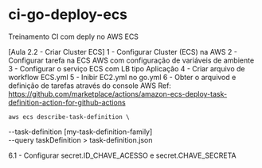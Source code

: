 # ci-go-deploy-ecs
Treinamento CI com deply no AWS ECS

[Aula 2.2 - Criar Cluster ECS]
1 - Configurar Cluster (ECS) na AWS
2 - Configurar tarefa na ECS AWS com configuração de variáveis de ambiente
3 - Configurar o serviço ECS com LB tipo Aplicação
4 - Criar arquivo de workflow ECS.yml
5 - Inibir EC2.yml no go.yml
6 - Obter o arquivod e definição de tarefas através do console AWS
    Ref: https://github.com/marketplace/actions/amazon-ecs-deploy-task-definition-action-for-github-actions

    aws ecs describe-task-definition \
   --task-definition [my-task-definition-family] \
   --query taskDefinition > task-definition.json

   6.1 - Configurar secret.ID_CHAVE_ACESSO e secret.CHAVE_SECRETA